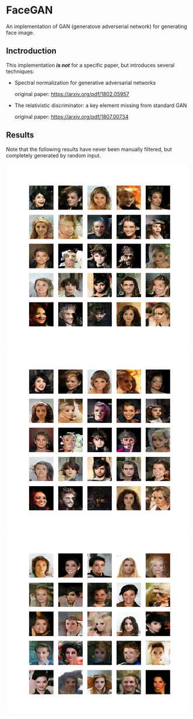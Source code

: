 # FaceGAN
An implementation of GAN (generatove adverserial network) for generating face image.

## Inctroduction

This implementation ***is not*** for a specific paper, but introduces several techniques:
- Spectral normalization for generative adversarial networks

  original paper: https://arxiv.org/pdf/1802.05957

- The relativistic discriminator: a key element missing from standard GAN

  original paper: https://arxiv.org/pdf/1807.00734

## Results

Note that the following results have never been manually filtered, but completely generated by random input. 

![](./results_1.png)
![](./results_2.png)
![](./results_3.png)
